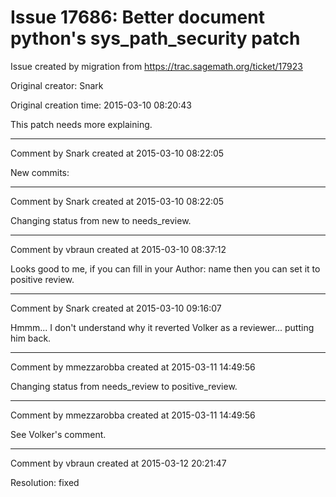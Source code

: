 # Issue 17686: Better document python's sys_path_security patch

Issue created by migration from https://trac.sagemath.org/ticket/17923

Original creator: Snark

Original creation time: 2015-03-10 08:20:43

This patch needs more explaining.


---

Comment by Snark created at 2015-03-10 08:22:05

New commits:


---

Comment by Snark created at 2015-03-10 08:22:05

Changing status from new to needs_review.


---

Comment by vbraun created at 2015-03-10 08:37:12

Looks good to me, if you can fill in your Author: name then you can set it to positive review.


---

Comment by Snark created at 2015-03-10 09:16:07

Hmmm... I don't understand why it reverted Volker as a reviewer... putting him back.


---

Comment by mmezzarobba created at 2015-03-11 14:49:56

Changing status from needs_review to positive_review.


---

Comment by mmezzarobba created at 2015-03-11 14:49:56

See Volker's comment.


---

Comment by vbraun created at 2015-03-12 20:21:47

Resolution: fixed
